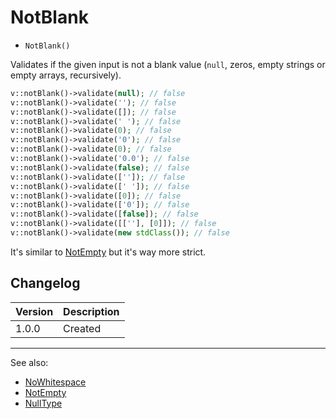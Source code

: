 # NotBlank

- `NotBlank()`

Validates if the given input is not a blank value (`null`, zeros, empty strings
or empty arrays, recursively).

```php
v::notBlank()->validate(null); // false
v::notBlank()->validate(''); // false
v::notBlank()->validate([]); // false
v::notBlank()->validate(' '); // false
v::notBlank()->validate(0); // false
v::notBlank()->validate('0'); // false
v::notBlank()->validate(0); // false
v::notBlank()->validate('0.0'); // false
v::notBlank()->validate(false); // false
v::notBlank()->validate(['']); // false
v::notBlank()->validate([' ']); // false
v::notBlank()->validate([0]); // false
v::notBlank()->validate(['0']); // false
v::notBlank()->validate([false]); // false
v::notBlank()->validate([[''], [0]]); // false
v::notBlank()->validate(new stdClass()); // false
```

It's similar to [NotEmpty](NotEmpty.md) but it's way more strict.

## Changelog

Version | Description
--------|-------------
  1.0.0 | Created

***
See also:

- [NoWhitespace](NoWhitespace.md)
- [NotEmpty](NotEmpty.md)
- [NullType](NullType.md)
